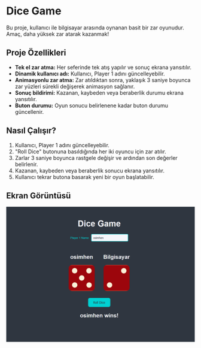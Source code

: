 # Dice Game

Bu proje, kullanıcı ile bilgisayar arasında oynanan basit bir zar oyunudur. Amaç, daha yüksek zar atarak kazanmak!

## Proje Özellikleri

- **Tek el zar atma:** Her seferinde tek atış yapılır ve sonuç ekrana yansıtılır.
- **Dinamik kullanıcı adı:** Kullanıcı, Player 1 adını güncelleyebilir.
- **Animasyonlu zar atma:** Zar atıldıktan sonra, yaklaşık 3 saniye boyunca zar yüzleri sürekli değişerek animasyon sağlanır.
- **Sonuç bildirimi:** Kazanan, kaybeden veya beraberlik durumu ekrana yansıtılır.
- **Buton durumu:** Oyun sonucu belirlenene kadar buton durumu güncellenir.

## Nasıl Çalışır?

1. Kullanıcı, Player 1 adını güncelleyebilir.
2. "Roll Dice" butonuna basıldığında her iki oyuncu için zar atılır.
3. Zarlar 3 saniye boyunca rastgele değişir ve ardından son değerler belirlenir.
4. Kazanan, kaybeden veya beraberlik sonucu ekrana yansıtılır.
5. Kullanıcı tekrar butona basarak yeni bir oyun başlatabilir.

## Ekran Görüntüsü

![alt text](image.png)
